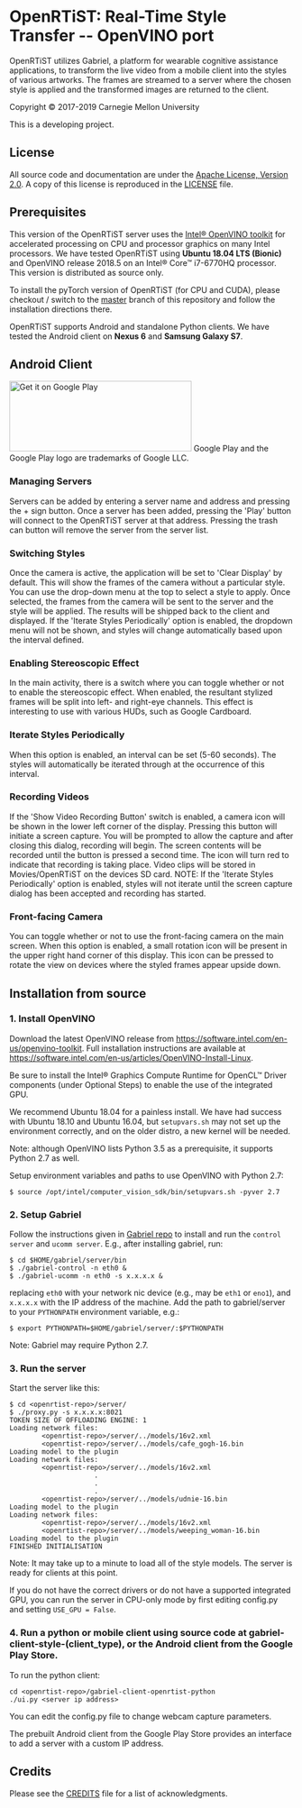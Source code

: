 # OpenRTiST: Real-Time Style Transfer -- OpenVINO port
OpenRTiST utilizes Gabriel, a platform for wearable cognitive assistance applications, to transform the live video from a mobile client into the styles of various artworks. The frames are streamed to a server where the chosen style is applied and the transformed images are returned to the client.

Copyright &copy; 2017-2019
Carnegie Mellon University 

This is a developing project.

## License
All source code and documentation are under the [Apache License, Version 2.0](http://www.apache.org/licenses/LICENSE-2.0.html).
A copy of this license is reproduced in the [LICENSE](LICENSE) file.


## Prerequisites
This version of the OpenRTiST server uses the [Intel&reg; OpenVINO toolkit](https://software.intel.com/en-us/openvino-toolkit) for accelerated processing on CPU and processor graphics on many Intel processors.  We have tested OpenRTiST using __Ubuntu 18.04 LTS (Bionic)__ and OpenVINO release 2018.5 on an Intel&reg; Core&trade; i7-6770HQ processor.  This version is distributed as source only. 

To install the pyTorch version of OpenRTiST (for CPU and CUDA), please checkout / switch to the [master](https://github.com/cmusatyalab/openrtist/) branch of this repository and follow the installation directions there.

OpenRTiST supports Android and standalone Python clients.  We have tested the Android client on __Nexus 6__ and __Samsung Galaxy S7__.



## Android Client
<a href='https://play.google.com/store/apps/details?id=edu.cmu.cs.openrtist'><img height='125px' width='323px' alt='Get it on Google Play' src='https://play.google.com/intl/en_us/badges/images/generic/en_badge_web_generic.png'/></a>
Google Play and the Google Play logo are trademarks of Google LLC.
### Managing Servers
Servers can be added by entering a server name and address and pressing the + sign button. Once a server has been added, pressing the 'Play' button will connect to the OpenRTiST server at that address. Pressing the trash can button will remove the server from the server list.
### Switching Styles
Once the camera is active, the application will be set to 'Clear Display' by default. This will show the  frames of the camera without a particular style. You can use the drop-down menu at the top to select a style to apply. Once selected, the frames from the camera will be sent to the server and the style will be applied. The results will be shipped back to the client and displayed. If the 'Iterate Styles Periodically' option is enabled, the dropdown menu will not be shown, and styles will change automatically based upon the interval defined.
### Enabling Stereoscopic Effect
In the main activity, there is a switch where you can toggle whether or not to enable the stereoscopic effect. When enabled, the resultant stylized frames will be split into left- and right-eye channels. This effect is interesting to use with various HUDs, such as Google Cardboard.
### Iterate Styles Periodically
When this option is enabled, an interval can be set (5-60 seconds). The styles will automatically be iterated through at the occurrence of this interval.
### Recording Videos
If the 'Show Video Recording Button' switch is enabled, a camera icon will be shown in the lower left corner of the display. Pressing this button will initiate a screen capture. You will be prompted to allow the capture and after closing this dialog, recording will begin. The screen contents will be recorded until the button is pressed a second time. The icon will turn red to indicate that recording is taking place. Video clips will be stored in Movies/OpenRTiST on the devices SD card. NOTE: If the 'Iterate Styles Periodically' option is enabled, styles will not iterate until the screen capture dialog has been accepted and recording has started.
### Front-facing Camera
You can toggle whether or not to use the front-facing camera on the main screen. When this option is enabled, a small rotation icon will be present in the upper right hand corner of this display. This icon can be pressed to rotate the view on devices where the styled frames appear upside down.


## Installation from source
### 1. Install OpenVINO
Download the latest OpenVINO release from https://software.intel.com/en-us/openvino-toolkit.  Full installation instructions are available at https://software.intel.com/en-us/articles/OpenVINO-Install-Linux. 

Be sure to install the Intel&reg; Graphics Compute Runtime for OpenCL&trade; Driver components (under Optional Steps) to enable the use of the integrated GPU.  

We recommend Ubuntu 18.04 for a painless install.  We have had success with Ubuntu 18.10 and Ubuntu 16.04, but `setupvars.sh` may not set up the environment correctly, and on the older distro, a new kernel will be needed.  

Note: although OpenVINO lists Python 3.5 as a prerequisite, it supports Python 2.7 as well.  

Setup environment variables and paths to use OpenVINO with Python 2.7:
```
$ source /opt/intel/computer_vision_sdk/bin/setupvars.sh -pyver 2.7
```


### 2. Setup Gabriel 
Follow the instructions given in [Gabriel repo](https://github.com/cmusatyalab/gabriel) to install and run the `control server` and `ucomm server`.  E.g., after installing gabriel, run:
```
$ cd $HOME/gabriel/server/bin
$ ./gabriel-control -n eth0 &
$ ./gabriel-ucomm -n eth0 -s x.x.x.x &
```
replacing `eth0` with your network nic device (e.g., may be `eth1` or `eno1`), and `x.x.x.x` with the IP address of the machine.
Add the path to gabriel/server to your `PYTHONPATH` environment variable, e.g.:
```
$ export PYTHONPATH=$HOME/gabriel/server/:$PYTHONPATH
```
Note: Gabriel may require Python 2.7.  


### 3. Run the server
Start the server like this:
```
$ cd <openrtist-repo>/server/
$ ./proxy.py -s x.x.x.x:8021
TOKEN SIZE OF OFFLOADING ENGINE: 1
Loading network files:
        <openrtist-repo>/server/../models/16v2.xml
        <openrtist-repo>/server/../models/cafe_gogh-16.bin
Loading model to the plugin
Loading network files:
        <openrtist-repo>/server/../models/16v2.xml
                     .
                     .
                     .
        <openrtist-repo>/server/../models/udnie-16.bin
Loading model to the plugin
Loading network files:
        <openrtist-repo>/server/../models/16v2.xml
        <openrtist-repo>/server/../models/weeping_woman-16.bin
Loading model to the plugin
FINISHED INITIALISATION
```
Note:  It may take up to a minute to load all of the style models.  The server is ready for clients at this point.

If you do not have the correct drivers or do not have a supported integrated GPU, you can run the server in CPU-only mode by first editing config.py and setting `USE_GPU = False`.

### 4.  Run a python or mobile client using source code at gabriel-client-style-(client_type), or the Android client from the Google Play Store. 
To run the python client:
```
cd <openrtist-repo>/gabriel-client-openrtist-python
./ui.py <server ip address>
```
You can edit the config.py file to change webcam capture parameters.


The prebuilt Android client from the Google Play Store provides an interface to add a server with a custom IP address.


## Credits
Please see the [CREDITS](CREDITS.md) file for a list of acknowledgments.
